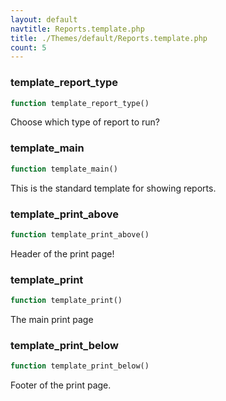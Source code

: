 ```yaml
---
layout: default
navtitle: Reports.template.php
title: ./Themes/default/Reports.template.php
count: 5
---
```


### template_report_type

```php
function template_report_type()
```
Choose which type of report to run?



### template_main

```php
function template_main()
```
This is the standard template for showing reports.



### template_print_above

```php
function template_print_above()
```
Header of the print page!



### template_print

```php
function template_print()
```
The main print page



### template_print_below

```php
function template_print_below()
```
Footer of the print page.



